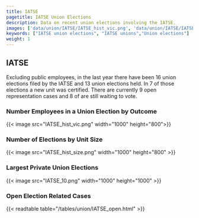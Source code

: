 ```yaml
---
title: IATSE
pagetitle: IATSE Union Elections
description: Data on recent union elections involving the IATSE.
images: ['data/union/IATSE/IATSE_hist_vic.png', 'data/union/IATSE/IATSE_hist_size.png', 'data/union/IATSE/IATSE_10.png']
keywords: ["IATSE union elections", "IATSE unions","Union elections"]
weight: 1
---
```

##  IATSE

Excluding public employees, in the last year there have been 16 union elections filed by the IATSE and 13 union elections held. In 7 of those elections a new unit was certified. There are currently 9 open representation cases and 8 of are still waiting to vote.

### Number Employees in a Union Election by Outcome
{{< image src="IATSE_hist_vic.png" width="1000" height="800">}}

### Number of Elections by Unit Size
{{< image src="IATSE_hist_size.png" width="1000" height="800" >}}

### Largest Private Union Elections
{{< image src="IATSE_10.png" width="1000" height="1000"  >}}

### Open Election Related Cases
{{< readtable table="/tables/union/IATSE_open.html" >}}

